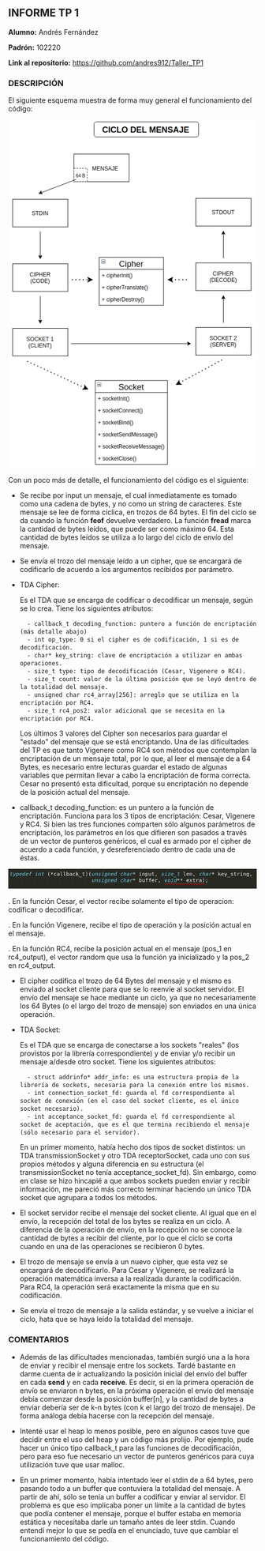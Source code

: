 ## **INFORME TP 1**

**Alumno:** Andrés Fernández

**Padrón:** 102220

**Link al repositorio:** https://github.com/andres912/Taller_TP1

### **DESCRIPCIÓN**

El siguiente esquema muestra de forma muy general el funcionamiento del código:

![Captura](capturas/cicloDelMensaje.png)

Con un poco más de detalle, el funcionamiento del código es el siguiente:

* Se recibe por input un mensaje, el cual inmediatamente es tomado como una cadena de bytes, y no como un string de caracteres. Este mensaje se lee de forma cíclica, en trozos de 64 bytes. El fin del ciclo se da cuando la función **feof** devuelve verdadero. La función **fread** marca la cantidad de bytes leídos, que puede ser como máximo 64. Esta cantidad de bytes leídos se utiliza a lo largo del ciclo de envío del mensaje.

* Se envía el trozo del mensaje leído a un cipher, que se encargará de codificarlo de acuerdo a los argumentos recibidos por parámetro.

* TDA Cipher:

	Es el TDA que se encarga de codificar o decodificar un mensaje, según se lo crea. Tiene los siguientes atributos:

	    - callback_t decoding_function: puntero a función de encriptación (más detalle abajo)
	    - int op_type: 0 si el cipher es de codificación, 1 si es de decodificación.
    	- char* key_string: clave de encriptación a utilizar en ambas operaciones.
    	- size_t type: tipo de decodificación (Cesar, Vigenere o RC4).
    	- size_t count: valor de la última posición que se leyó dentro de la totalidad del mensaje.
    	- unsigned char rc4_array[256]: arreglo que se utiliza en la encriptación por RC4.
    	- size_t rc4_pos2: valor adicional que se necesita en la encriptación por RC4.

    Los últimos 3 valores del Cipher son necesarios para guardar el "estado" del mensaje que se está encriptando. Una de las dificultades del TP es que tanto Vigenere como RC4 son métodos que contemplan la encriptación de un mensaje total, por lo que, al leer el mensaje de a 64 Bytes, es necesario entre lecturas guardar el estado de algunas variables que permitan llevar a cabo la encriptación de forma correcta. Cesar no presentó esta dificultad, porque su encriptación no depende de la posición actual del mensaje.

* callback_t decoding_function: es un puntero a la función de encriptación. Funciona para los 3 tipos de encriptación: Cesar, Vigenere y RC4. Si bien las tres funciones comparten sólo algunos parámetros de encriptación, los parámetros en los que difieren son pasados a través de un vector de punteros genéricos, el cual es armado por el cipher de acuerdo a cada función, y desreferenciado dentro de cada una de éstas.

![Captura](capturas/extraVector.png)

. En la función Cesar, el vector recibe solamente el tipo de operacion: codificar o decodificar.

. En la función Vigenere, recibe el tipo de operación y la posición actual en el mensaje.

. En la función RC4, recibe la posición actual en el mensaje (pos_1 en rc4_output), el vector random que usa la función ya inicializado y la pos_2 en rc4_output.

* El cipher codifica el trozo de 64 Bytes del mensaje y el mismo es enviado al socket cliente para que se lo reenvíe al socket servidor. El envío del mensaje se hace mediante un ciclo, ya que no necesariamente los 64 Bytes (o el largo del trozo de mensaje) son enviados en una única operación.

* TDA Socket:

	Es el TDA que se encarga de conectarse a los sockets "reales" (los provistos por la librería correspondiente) y de enviar y/o recibir un mensaje a/desde otro socket. Tiene los siguientes atributos:

		- struct addrinfo* addr_info: es una estructura propia de la librería de sockets, necesaria para la conexión entre los mismos.
    	- int connection_socket_fd: guarda el fd correspondiente al socket de conexión (en el caso del socket cliente, es el único socket necesario).
    	- int acceptance_socket_fd: guarda el fd correspondiente al socket de aceptación, que es el que termina recibiendo el mensaje (sólo necesario para el servidor).

    En un primer momento, había hecho dos tipos de socket distintos: un TDA transmissionSocket y otro TDA receptorSocket, cada uno con sus propios métodos y alguna diferencia en su estructura (el transmissionSocket no tenía acceptance_socket_fd). Sin embargo, como en clase se hizo hincapié a que ambos sockets pueden enviar y recibir información, me pareció más correcto terminar haciendo un único TDA socket que agrupara a todos los métodos.

* El socket servidor recibe el mensaje del socket cliente. Al igual que en el envío, la recepción del total de los bytes se realiza en un ciclo. A diferencia de la operación de envío, en la recepción no se conoce la cantidad de bytes a recibir del cliente, por lo que el ciclo se corta cuando en una de las operaciones se recibieron 0 bytes.

* El trozo de mensaje se envía a un nuevo cipher, que esta vez se encargará de decodificarlo. Para Cesar y Vigenere, se realizará la operación matemática inversa a la realizada durante la codificación. Para RC4, la operación será exactamente la misma que en su codificación.

* Se envía el trozo de mensaje a la salida estándar, y se vuelve a iniciar el ciclo, hata que se haya leído la totalidad del mensaje.

### **COMENTARIOS**

* Además de las dificultades mencionadas, también surgió una a la hora de enviar y recibir el mensaje entre los sockets. Tardé bastante en darme cuenta de ir actualizando la posición inicial del envío del buffer en cada **send** y en cada **receive**. Es decir, si en la primera operación de envío se enviaron n bytes, en la próxima operación el envío del mensaje debía comenzar desde la posición buffer[n], y la cantidad de bytes a enviar debería ser de k-n bytes (con k el largo del trozo de mensaje). De forma análoga debía hacerse con la recepción del mensaje.

* Intenté usar el heap lo menos posible, pero en algunos casos tuve que decidir entre el uso del heap y un código más prolijo. Por ejemplo, pude hacer un único tipo callback_t para las funciones de decodificación, pero para eso fue necesario un vector de punteros genéricos para cuya utilización tuve que usar malloc.

* En un primer momento, había intentado leer el stdin de a 64 bytes, pero pasando todo a un buffer que contuviera la totalidad del mensaje. A partir de ahí, sólo se tenía un buffer a codificar y enviar al servidor. El problema es que eso implicaba poner un límite a la cantidad de bytes que podía contener el mensaje, porque el buffer estaba en memoria estática y necesitaba darle un tamaño antes de leer stdin. Cuando entendí mejor lo que se pedía en el enunciado, tuve que cambiar el funcionamiento del código.


